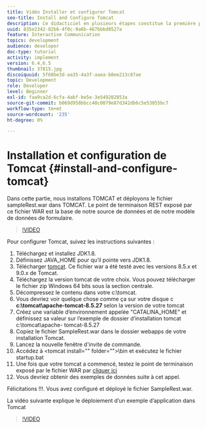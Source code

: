 ```yaml
---
title: Vidéo Installer et configurer Tomcat
seo-title: Install and Configure Tomcat
description: Ce didacticiel en plusieurs étapes constitue la première partie du processus de création de votre premier document de communication interactive.
uuid: 835e2342-82b6-4f0c-9a6b-467bbbd8527a
feature: Interactive Communication
topics: development
audience: developer
doc-type: tutorial
activity: implement
version: 6.4,6.5
thumbnail: 37815.jpg
discoiquuid: 5f68be3d-aa35-4a3f-aaea-b8ee213c87ae
topic: Development
role: Developer
level: Beginner
exl-id: faa9ca2d-6cfa-4abf-be5e-3e549202853a
source-git-commit: b069d958bbcc40c0079e87d342db6c5e53055bc7
workflow-type: tm+mt
source-wordcount: '235'
ht-degree: 0%

---
```


# Installation et configuration de Tomcat {#install-and-configure-tomcat}

Dans cette partie, nous installons TOMCAT et déployons le fichier sampleRest.war dans TOMCAT. Le point de terminaison REST exposé par ce fichier WAR est la base de notre source de données et de notre modèle de données de formulaire.

>[!VIDEO](https://video.tv.adobe.com/v/37815/?quality=9&learn=on)

Pour configurer Tomcat, suivez les instructions suivantes :

1. Téléchargez et installez JDK1.8.
2. Définissez JAVA_HOME pour qu’il pointe vers JDK1.8.
3. Télécharger [tomcat](https://tomcat.apache.org/). Ce fichier war a été testé avec les versions 8.5.x et 9.0.x de Tomcat.
4. Téléchargez la version tomcat de votre choix. Vous pouvez télécharger le fichier zip Windows 64 bits sous la section centrale.
5. Décompressez le contenu dans votre c:\tomcat.
6. Vous devriez voir quelque chose comme ça sur votre disque c **c:\tomcat\apache-tomcat-8.5.27** selon la version de votre tomcat
7. Créez une variable d’environnement appelée &quot;CATALINA_HOME&quot; et définissez sa valeur sur l’exemple de dossier d’installation tomcat c:\tomcat\apache- tomcat-8.5.27
8. Copiez le fichier SampleRest.war dans le dossier webapps de votre installation Tomcat.
9. Lancez la nouvelle fenêtre d&#39;invite de commande.
10. Accédez à &lt;tomcat install=&quot;&quot; folder=&quot;&quot;>\bin et exécutez le fichier startup.bat
11. Une fois que votre tomcat a commencé, testez le point de terminaison exposé par le fichier WAR par [cliquer ici](http://localhost:8080/SampleRest/webapi/getStatement/9586)
12. Vous devriez obtenir des exemples de données suite à cet appel.

Félicitations !!!. Vous avez configuré et déployé le fichier SampleRest.war.

La vidéo suivante explique le déploiement d’un exemple d’application dans Tomcat
>[!VIDEO](https://video.tv.adobe.com/v/37815)
